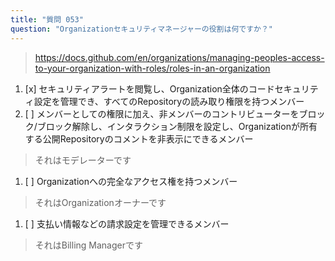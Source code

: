 ```yaml
---
title: "質問 053"
question: "Organizationセキュリティマネージャーの役割は何ですか？"
---
```



> https://docs.github.com/en/organizations/managing-peoples-access-to-your-organization-with-roles/roles-in-an-organization
1. [x] セキュリティアラートを閲覧し、Organization全体のコードセキュリティ設定を管理でき、すべてのRepositoryの読み取り権限を持つメンバー
1. [ ] メンバーとしての権限に加え、非メンバーのコントリビューターをブロック/ブロック解除し、インタラクション制限を設定し、Organizationが所有する公開Repositoryのコメントを非表示にできるメンバー
> それはモデレーターです
1. [ ] Organizationへの完全なアクセス権を持つメンバー
> それはOrganizationオーナーです
1. [ ] 支払い情報などの請求設定を管理できるメンバー
> それはBilling Managerです